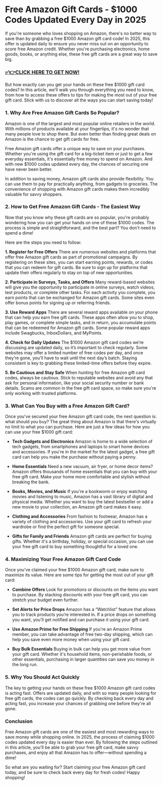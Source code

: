 # Free Amazon Gift Cards - $1000 Codes Updated Every Day in 2025

If you're someone who loves shopping on Amazon, there's no better way to save than by grabbing a free $1000 Amazon gift card code! In 2025, this offer is updated daily to ensure you never miss out on an opportunity to score free Amazon credit. Whether you're purchasing electronics, home goods, books, or anything else, these free gift cards are a great way to save big.

### [✅👉CLICK HERE TO GET NOW!](https://freerewards.xyz/amazon/go/)

But how exactly can you get your hands on these free $1000 gift card codes? In this article, we'll walk you through everything you need to know, from how to access these offers to tips for making the most out of your free gift card. Stick with us to discover all the ways you can start saving today!

### 1. **Why Are Free Amazon Gift Cards So Popular?**

Amazon is one of the largest and most popular online retailers in the world. With millions of products available at your fingertips, it's no wonder that many people love to shop there. But even better than finding great deals on Amazon is the chance to get gift cards for free.

Free Amazon gift cards offer a unique way to save on your purchases. Whether you're using the gift card for a big-ticket item or just to get a few everyday essentials, it's essentially free money to spend on Amazon. And with new $1000 codes updated every day, the chances of securing one have never been better.

In addition to saving money, Amazon gift cards also provide flexibility. You can use them to pay for practically anything, from gadgets to groceries. The convenience of shopping with Amazon gift cards makes them incredibly valuable for savvy shoppers.

### 2. **How to Get Free Amazon Gift Cards - The Easiest Way**

Now that you know why these gift cards are so popular, you're probably wondering how you can get your hands on one of these $1000 codes. The process is simple and straightforward, and the best part? You don't need to spend a dime!

Here are the steps you need to follow:

**1. Register for Free Offers**
There are numerous websites and platforms that offer free Amazon gift cards as part of promotional campaigns. By registering on these sites, you can start earning points, rewards, or codes that you can redeem for gift cards. Be sure to sign up for platforms that update their offers regularly to stay on top of new opportunities.

**2. Participate in Surveys, Tasks, and Offers**
Many reward-based websites will give you the opportunity to participate in online surveys, watch videos, test products, or complete other tasks. For each activity you complete, you earn points that can be exchanged for Amazon gift cards. Some sites even offer bonus points for signing up or referring friends.

**3. Use Reward Apps**
There are several reward apps available on your phone that can help you earn free gift cards. These apps often allow you to shop, play games, or complete simple tasks, and in return, you accumulate points that can be redeemed for Amazon gift cards. Some popular reward apps include Swagbucks, InboxDollars, and MyPoints.

**4. Check for Daily Updates**
The $1000 Amazon gift card codes we’re discussing are updated daily, so it’s important to check regularly. Some websites may offer a limited number of free codes per day, and once they’re gone, you’ll have to wait until the next day’s batch. Staying consistent is key to grabbing these limited-time offers before they expire.

**5. Be Cautious and Stay Safe**
When hunting for free Amazon gift card codes, always be cautious. Stick to reputable websites and avoid any that ask for personal information, like your social security number or bank details. Scams are common in the free gift card space, so make sure you're only working with trusted platforms.

### 3. **What Can You Buy with a Free Amazon Gift Card?**

Once you've secured your free Amazon gift card code, the next question is: what should you buy? The great thing about Amazon is that there's virtually no limit to what you can purchase. Here are just a few ideas for how you can use your free $1000 gift card:

- **Tech Gadgets and Electronics**
Amazon is home to a wide selection of tech gadgets, from smartphones and laptops to smart home devices and accessories. If you're in the market for the latest gadget, a free gift card can help you make the purchase without paying a penny.

- **Home Essentials**
Need a new vacuum, air fryer, or home decor items? Amazon offers thousands of home essentials that you can buy with your free gift card. Make your home more comfortable and stylish without breaking the bank.

- **Books, Movies, and Music**
If you're a bookworm or enjoy watching movies and listening to music, Amazon has a vast library of digital and physical media. Whether you want to buy the latest bestseller or add a new movie to your collection, an Amazon gift card makes it easy.

- **Clothing and Accessories**
From fashion to footwear, Amazon has a variety of clothing and accessories. Use your gift card to refresh your wardrobe or find the perfect gift for someone special.

- **Gifts for Family and Friends**
Amazon gift cards are perfect for buying gifts. Whether it's a birthday, holiday, or special occasion, you can use your free gift card to buy something thoughtful for a loved one.

### 4. **Maximizing Your Free Amazon Gift Card Code**

Once you’ve claimed your free $1000 Amazon gift card, make sure to maximize its value. Here are some tips for getting the most out of your gift card:

- **Combine Offers**
Look for promotions or discounts on the items you want to purchase. By stacking discounts with your free gift card, you can stretch your budget even further.

- **Set Alerts for Price Drops**
Amazon has a “Watchlist” feature that allows you to track products you’re interested in. If a price drops on something you want, you’ll get notified and can purchase it using your gift card.

- **Use Amazon Prime for Free Shipping**
If you're an Amazon Prime member, you can take advantage of free two-day shipping, which can help you save even more money when using your gift card.

- **Buy Bulk Essentials**
Buying in bulk can help you get more value from your gift card. Whether it's household items, non-perishable foods, or other essentials, purchasing in larger quantities can save you money in the long run.

### 5. **Why You Should Act Quickly**

The key to getting your hands on these free $1000 Amazon gift card codes is acting fast. Offers are updated daily, and with so many people looking for free gift cards, the codes can go quickly. By checking back every day and acting fast, you increase your chances of grabbing one before they're all gone.

### Conclusion

Free Amazon gift cards are one of the easiest and most rewarding ways to save money while shopping online. In 2025, the process of claiming $1000 codes updated every day is easier than ever. By following the steps outlined in this article, you'll be able to grab your free gift card, make savvy purchases, and enjoy all that Amazon has to offer—without spending a dime!

So what are you waiting for? Start claiming your free Amazon gift card today, and be sure to check back every day for fresh codes! Happy shopping!
